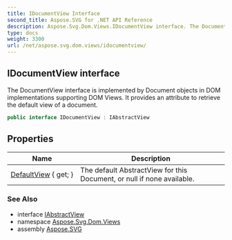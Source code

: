 ```yaml
---
title: IDocumentView Interface
second_title: Aspose.SVG for .NET API Reference
description: Aspose.Svg.Dom.Views.IDocumentView interface. The DocumentView interface is implemented by Document objects in DOM implementations supporting DOM Views. It provides an attribute to retrieve the default view of a document
type: docs
weight: 3300
url: /net/aspose.svg.dom.views/idocumentview/
---
```

## IDocumentView interface

The DocumentView interface is implemented by Document objects in DOM implementations supporting DOM Views. It provides an attribute to retrieve the default view of a document.

```csharp
public interface IDocumentView : IAbstractView
```

## Properties

| Name | Description |
| --- | --- |
| [DefaultView](../../aspose.svg.dom.views/idocumentview/defaultview/) { get; } | The default AbstractView for this Document, or null if none available. |

### See Also

* interface [IAbstractView](../iabstractview/)
* namespace [Aspose.Svg.Dom.Views](../../aspose.svg.dom.views/)
* assembly [Aspose.SVG](../../)

